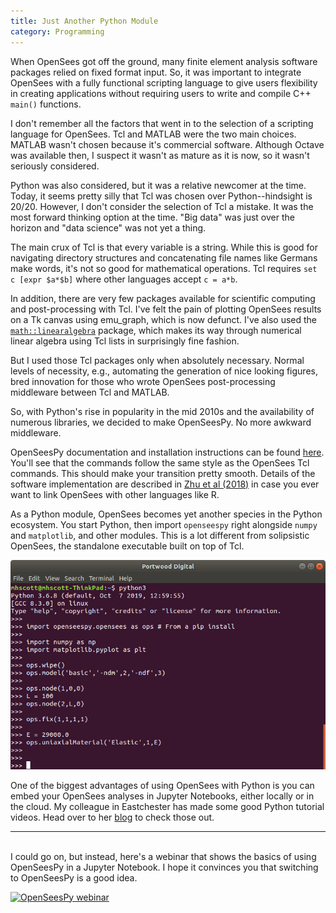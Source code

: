 ```yaml
---
title: Just Another Python Module
category: Programming
---
```


When OpenSees got off the ground, many finite element analysis software
packages relied on fixed format input. So, it was important to integrate
OpenSees with a fully functional scripting language to give users flexibility
in creating applications without requiring users to write and compile C++
`main()` functions.

I don't remember all the factors that went in to the selection of a
scripting language for OpenSees. Tcl and MATLAB were the two main choices.
MATLAB wasn't chosen because it's commercial software. Although Octave was
available then, I suspect it wasn't as mature as it is now, so it wasn't
seriously considered.

Python was also considered, but it was a relative newcomer at the time.
Today, it seems pretty silly that Tcl was chosen over Python--hindsight is
20/20. However, I don't consider the selection of Tcl a mistake. It was the
most forward thinking option at the time. "Big data" was just over the
horizon and "data science" was not yet a thing.

The main crux of Tcl is that every variable is a string. While this is good
for navigating directory structures and concatenating file names like Germans
make words, it's not so good for mathematical operations. Tcl requires
`set c [expr $a*$b]` where other languages accept `c = a*b`.

In addition, there are very few packages available for scientific computing
and post-processing with Tcl. I've felt the pain of plotting OpenSees results
on a Tk canvas using emu_graph, which is now defunct. I've also used the
[`math::linearalgebra`](http://tmml.sourceforge.net/doc/tcllib/linalg.html)
package, which makes its way through numerical linear
algebra using Tcl lists in surprisingly fine fashion.

But I used those Tcl packages only when absolutely necessary. Normal levels
of necessity, e.g., automating the generation of nice looking figures, bred
innovation for those who wrote OpenSees post-processing middleware between
Tcl and MATLAB.

So, with Python's rise in popularity in the mid 2010s and the availability
of numerous libraries, we decided to make OpenSeesPy. No more awkward
middleware.

OpenSeesPy documentation and installation instructions can be found
[here](https://openseespydoc.readthedocs.io/en/latest/).
You'll see that the commands follow the same style as the OpenSees Tcl
commands. This should make your transition pretty smooth. Details of the
software implementation are described in
[Zhu et al (2018)](http://dx.doi.org/10.1016/j.softx.2017.10.009) in case
you ever want to link OpenSees with other languages like R.

As a Python module, OpenSees becomes yet another species in the Python
ecosystem. You start Python, then import `openseespy` right alongside
`numpy` and `matplotlib`, and other modules. This is a lot different from
solipsistic OpenSees, the standalone executable built on top of Tcl.

![OpenSeesPy in terminal window](/assets/images/OpenSeesPy3.6.png)

One of the biggest advantages of using OpenSees with Python is you can embed
your OpenSees analyses in Jupyter Notebooks, either locally or in the cloud.
My colleague in Eastchester has made some good Python tutorial videos. Head
over to her [blog](https://simpsoba.wordpress.com/blog/) to check those out.

---
<br>
I could go on, but instead, here's a webinar that shows the basics of using
OpenSeesPy in a Jupyter Notebook. I hope it convinces you that switching to
OpenSeesPy is a good idea.

[![OpenSeesPy webinar](http://img.youtube.com/vi/lq9mESvpL74/0.jpg)](http://www.youtube.com/watch?v=lq9mESvpL74?t=789 "OpenSeesPy Webinar")

